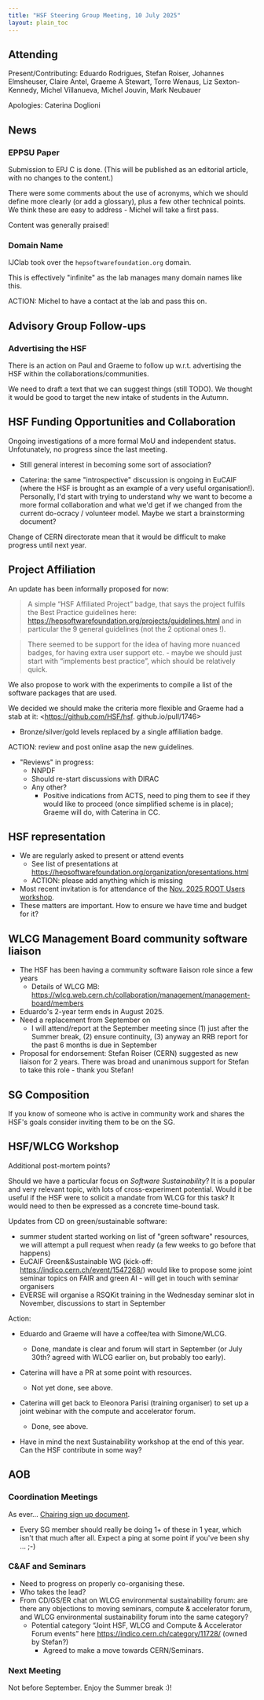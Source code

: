 ```yaml
---
title: "HSF Steering Group Meeting, 10 July 2025"
layout: plain_toc
---
```


## Attending

Present/Contributing: Eduardo Rodrigues, Stefan Roiser, Johannes Elmsheuser, Claire Antel, Graeme A Stewart, Torre Wenaus, Liz Sexton-Kennedy, Michel Villanueva, Michel Jouvin, Mark Neubauer

Apologies: Caterina Doglioni

## News

### EPPSU Paper

Submission to EPJ C is done. (This will be published as an editorial article, with no changes to the content.)

There were some comments about the use of acronyms, which we should define more clearly (or add a glossary), plus a few other technical points. We think these are easy to address - Michel will take a first pass.

Content was generally praised!

### Domain Name

IJClab took over the `hepsoftwarefoundation.org` domain.

This is effectively "infinite" as the lab manages many domain names like this.

ACTION: Michel to have a contact at the lab and pass this on.

## Advisory Group Follow-ups

### Advertising the HSF

There is an action on Paul and Graeme to follow up w.r.t. advertising the HSF within the collaborations/communities.

We need to draft a text that we can suggest things (still TODO).
We thought it would be good to target the new intake of students in the Autumn.

## HSF Funding Opportunities and Collaboration

Ongoing investigations of a more formal MoU and independent status. Unfotunately, no progress since the last meeting.

- Still general interest in becoming some sort of association?

- Caterina: the same "introspective" discussion is ongoing in EuCAIF (where the HSF is brought as an example of a very useful organisation!). Personally, I'd start with trying to understand why we want to become a more formal collaboration and what we'd get if we changed from the current do-ocracy / volunteer model. Maybe we start a brainstorming document? 

Change of CERN directorate mean that it would be difficult to make progress until next year.

## Project Affiliation

An update has been informally proposed for now:

> A simple “HSF Affiliated Project” badge, that says the project fulfils the Best Practice guidelines here: <https://hepsoftwarefoundation.org/projects/guidelines.html> and in particular the 9 general guidelines (not the 2 optional ones !). 

> There seemed to be support for the idea of having more nuanced badges, for having extra user support etc. - maybe we should just start with “implements best practice”, which should be relatively quick.

We also propose to work with the experiments to compile a list of the software packages that are used.

We decided we should make the criteria more flexible and Graeme had a stab at it: <https://github.com/HSF/hsf.
github.io/pull/1746>
  - Bronze/silver/gold levels replaced by a single affiliation badge. 

ACTION: review and post online asap the new guidelines.

- "Reviews" in progress:
  - NNPDF
  - Should re-start discussions with DIRAC
  - Any other?
      - Positive indications from ACTS, need to ping them to see if they would like to proceed (once simplified scheme is in place); Graeme will do, with Caterina in CC.

## HSF representation

- We are regularly asked to present or attend events
  - See list of presentations at <https://hepsoftwarefoundation.org/organization/presentations.html>
  - ACTION: please add anything which is missing
- Most recent invitation is for attendance of the [Nov. 2025 ROOT Users workshop](https://cern.ch/root2025).
- These matters are important. How to ensure we have time and budget for it?

## WLCG Management Board community software liaison

- The HSF has been having a community software liaison role since a few years
  - Details of WLCG MB: <https://wlcg.web.cern.ch/collaboration/management/management-board/members>
- Eduardo's 2-year term ends in August 2025.
- Need a replacement from September on
  - I will attend/report at the September meeting since (1) just after the Summer break, (2) ensure continuity, (3) anyway an RRB report for the past 6 months is due in September
- Proposal for endorsement: Stefan Roiser (CERN) suggested as new liaison for 2 years. There was broad and unanimous support for Stefan to take this role - thank you Stefan!

## SG Composition

If you know of someone who is active in community work and shares the HSF's goals consider inviting them to be on the SG.

## HSF/WLCG Workshop

Additional post-mortem points?

Should we have a particular focus on *Software Sustainability*? It is a popular and very relevant topic, with lots of cross-experiment potential. Would it be useful if the HSF were to solicit a mandate from WLCG for this task? It would need to then be expressed as a concrete time-bound task.

Updates from CD on green/sustainable software: 
- summer student started working on list of "green software" resources, we will attempt a pull request when ready (a few weeks to go before that happens)
- EuCAIF Green&Sustainable WG (kick-off: <https://indico.cern.ch/event/1547268/>) would like to propose some joint seminar topics on FAIR and green AI - will get in touch with seminar organisers 
- EVERSE will organise a RSQKit training in the Wednesday seminar slot in November, discussions to start in September

Action: 
- Eduardo and Graeme will have a coffee/tea with Simone/WLCG.
    - Done, mandate is clear and forum will start in September (or July 30th? agreed with WLCG earlier on, but probably too early).
- Caterina will have a PR at some point with resources.
    - Not yet done, see above.
- Caterina will get back to Eleonora Parisi (training organiser) to set up a joint webinar with the compute and accelerator forum.
    - Done, see above.

- Have in mind the next Sustainability workshop at the end of this year. Can the HSF contribute in some way?

## AOB

### Coordination Meetings

As ever... [Chairing sign up document](https://docs.google.com/spreadsheets/d/1Z1Z4payCpieOLiVFcC6y9j-KCj71u6xX232LHUgIHfI/edit).

- Every SG member should really be doing 1+ of these in 1 year, which isn't that much after all. Expect a ping at some point if you've been shy ... ;-)

### C&AF and Seminars

- Need to progress on properly co-organising these.
- Who takes the lead?
- From CD/GS/ER chat on WLCG environmental sustainability forum: are there any objections to moving seminars, compute & accelerator forum, and WLCG environmental sustainability forum into the same category? 
    - Potential category “Joint HSF, WLCG and Compute & Accelerator Forum events” here https://indico.cern.ch/category/11728/ (owned by Stefan?)
        - Agreed to make a move towards CERN/Seminars.

### Next Meeting

Not before September. Enjoy the Summer break :)!
